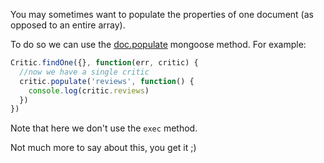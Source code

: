 
You may sometimes want to populate the properties of one document (as opposed to an entire array).

  

To do so we can use the [doc.populate](http://mongoosejs.com/docs/api.html#document_Document-populate) mongoose method. For example:


```js
Critic.findOne({}, function(err, critic) {
  //now we have a single critic
  critic.populate('reviews', function() {
    console.log(critic.reviews)
  })
})
```
  

Note that here we don't use the `exec` method.

  

Not much more to say about this, you get it ;)
